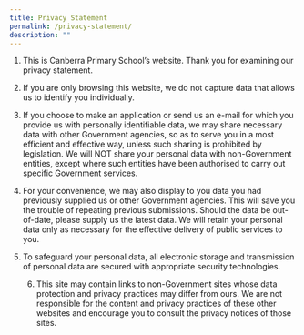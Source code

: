 ```yaml
---
title: Privacy Statement
permalink: /privacy-statement/
description: ""
---
```

1.    This is Canberra Primary School’s website. Thank you for examining our privacy statement.

2.    If you are only browsing this website, we do not capture data that allows us to identify you individually.

3.    If you choose to make an application or send us an e-mail for which you provide us with personally identifiable data, we may share necessary data with other Government agencies, so as to serve you in a most efficient and effective way, unless such sharing is prohibited by legislation. We will NOT share your personal data with non-Government entities, except where such entities have been authorised to carry out specific Government services.

4.    For your convenience, we may also display to you data you had previously supplied us or other Government agencies. This will save you the trouble of repeating previous submissions. Should the data be out-of-date, please supply us the latest data. We will retain your personal data only as necessary for the effective delivery of public services to you.

5.    To safeguard your personal data, all electronic storage and transmission of personal data are secured with appropriate security technologies.

      6.    This site may contain links to non-Government sites whose data protection and privacy practices may differ from ours. We are not responsible for the content and privacy practices of these other websites and encourage you to consult the privacy notices of those sites.